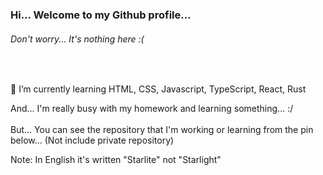 ### Hi... Welcome to my Github profile...

###### Don't worry... It's nothing here :(

<br />

🌱 I’m currently learning HTML, CSS, Javascript, TypeScript, React, Rust

And... I'm really busy with my homework and learning something... :/
<br /><br />
But... You can see the repository that I'm working or learning from the pin below... (Not include private repository)

Note: In English it's written "Starlite" not "Starlight"
